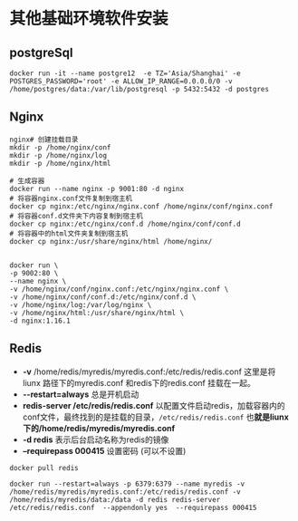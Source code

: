 # 其他基础环境软件安装
## postgreSql



```
docker run -it --name postgre12  -e TZ='Asia/Shanghai' -e POSTGRES_PASSWORD='root' -e ALLOW_IP_RANGE=0.0.0.0/0 -v /home/postgres/data:/var/lib/postgresql -p 5432:5432 -d postgres
```



## Nginx



```
nginx# 创建挂载目录
mkdir -p /home/nginx/conf
mkdir -p /home/nginx/log
mkdir -p /home/nginx/html

# 生成容器
docker run --name nginx -p 9001:80 -d nginx
# 将容器nginx.conf文件复制到宿主机
docker cp nginx:/etc/nginx/nginx.conf /home/nginx/conf/nginx.conf
# 将容器conf.d文件夹下内容复制到宿主机
docker cp nginx:/etc/nginx/conf.d /home/nginx/conf/conf.d
# 将容器中的html文件夹复制到宿主机
docker cp nginx:/usr/share/nginx/html /home/nginx/


docker run \
-p 9002:80 \
--name nginx \
-v /home/nginx/conf/nginx.conf:/etc/nginx/nginx.conf \
-v /home/nginx/conf/conf.d:/etc/nginx/conf.d \
-v /home/nginx/log:/var/log/nginx \
-v /home/nginx/html:/usr/share/nginx/html \
-d nginx:1.16.1
```

## Redis
- **-v**  /home/redis/myredis/myredis.conf:/etc/redis/redis.conf 这里是将 liunx 路径下的myredis.conf 和redis下的redis.conf 挂载在一起。
- **--restart=always** 总是开机启动
- **redis-server /etc/redis/redis.conf** 以配置文件启动redis，加载容器内的conf文件，最终找到的是挂载的目录，`/etc/redis/redis.conf` 也**就是liunx下的/home/redis/myredis/myredis.conf**
- **-d redis** 表示后台启动名称为redis的镜像
- **–requirepass 000415** 设置密码 (可以不设置)

```
docker pull redis

docker run --restart=always -p 6379:6379 --name myredis -v /home/redis/myredis/myredis.conf:/etc/redis/redis.conf -v /home/redis/myredis/data:/data -d redis redis-server /etc/redis/redis.conf  --appendonly yes  --requirepass 000415

```

